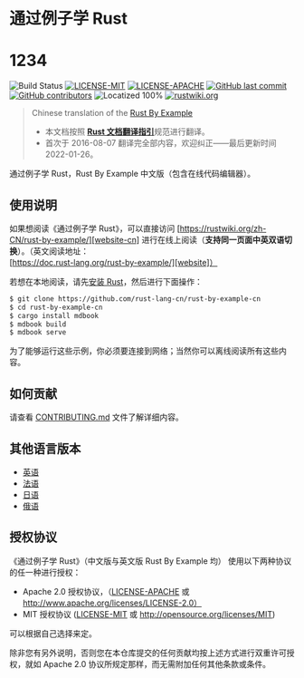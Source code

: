 # 通过例子学 Rust
# 1234
![Build Status](https://github.com/rust-lang-cn/rust-by-example-cn/workflows/CI/badge.svg)
[![LICENSE-MIT](https://img.shields.io/badge/license-MIT-green)](https://raw.githubusercontent.com/rust-lang-cn/rust-by-example-cn/master/LICENSE-MIT)
[![LICENSE-APACHE](https://img.shields.io/badge/license-Apache%202-blue)](https://raw.githubusercontent.com/rust-lang-cn/rust-by-example-cn/master/LICENSE-APACHE)
[![GitHub last commit](https://img.shields.io/github/last-commit/rust-lang-cn/rust-by-example-cn?color=gold)](https://github.com/rust-lang-cn/rust-by-example-cn/commits/master)
[![GitHub contributors](https://img.shields.io/github/contributors/rust-lang-cn/rust-by-example-cn?color=pink)](https://github.com/rust-lang-cn/rust-by-example-cn/graphs/contributors)
![Locatized 100%](https://img.shields.io/badge/localized-100%25-purple)
[![rustwiki.org](https://img.shields.io/website?up_message=rustwiki.org&url=https%3A%2F%2Frustwiki.org)](https://rustwiki.org)

> Chinese translation of the [Rust By Example][rust-by-example]
>
> - 本文档按照 [**Rust 文档翻译指引**](https://github.com/rust-lang-cn/rust-translation-guide)规范进行翻译。
> - 首次于 2016-08-07 翻译完全部内容，欢迎纠正——最后更新时间 2022-01-26。

通过例子学 Rust，Rust By Example 中文版（包含在线代码编辑器）。

## 使用说明

如果想阅读《通过例子学 Rust》，可以直接访问 [https://rustwiki.org/zh-CN/rust-by-example/][website-cn] 进行在线上阅读（**支持同一页面中英双语切换**）。（英文阅读地址：[https://doc.rust-lang.org/rust-by-example/][website]）

若想在本地阅读，请先[安装 Rust][install Rust]，然后进行下面操作：

```bash
$ git clone https://github.com/rust-lang-cn/rust-by-example-cn
$ cd rust-by-example-cn
$ cargo install mdbook
$ mdbook build
$ mdbook serve
```

为了能够运行这些示例，你必须要连接到网络；当然你可以离线阅读所有这些内容。

## 如何贡献

请查看 [CONTRIBUTING.md][how-to-contribute] 文件了解详细内容。

## 其他语言版本

- [英语](https://github.com/rust-lang/rust-by-example)
- [法语](https://github.com/Songbird0/FR_RBE)
- [日语](https://github.com/rust-lang-ja/rust-by-example-ja)
- [俄语](https://github.com/ruRust/rust-by-example)

## 授权协议

《通过例子学 Rust》（中文版与英文版 Rust By Example 均） 使用以下两种协议的任一种进行授权：

- Apache 2.0 授权协议，（[LICENSE-APACHE](LICENSE-APACHE) 或 http://www.apache.org/licenses/LICENSE-2.0）
- MIT 授权协议 ([LICENSE-MIT](LICENSE-MIT) 或 http://opensource.org/licenses/MIT)

可以根据自己选择来定。

除非您有另外说明，否则您在本仓库提交的任何贡献均按上述方式进行双重许可授权，就如 Apache 2.0 协议所规定那样，而无需附加任何其他条款或条件。

[install Rust]: https://www.rust-lang.org/tools/install
[rust-by-example]: https://github.com/rust-lang/rust-by-example
[website]: https://doc.rust-lang.org/rust-by-example/
[website-cn]: https://rustwiki.org/zh-CN/rust-by-example/
[how-to-contribute]: CONTRIBUTING.md
